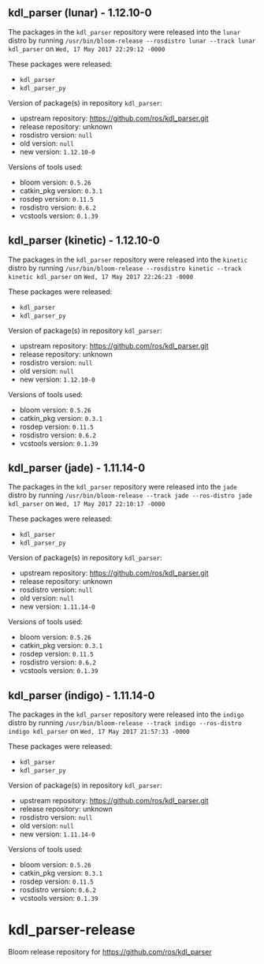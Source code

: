 ## kdl_parser (lunar) - 1.12.10-0

The packages in the `kdl_parser` repository were released into the `lunar` distro by running `/usr/bin/bloom-release --rosdistro lunar --track lunar kdl_parser` on `Wed, 17 May 2017 22:29:12 -0000`

These packages were released:
- `kdl_parser`
- `kdl_parser_py`

Version of package(s) in repository `kdl_parser`:

- upstream repository: https://github.com/ros/kdl_parser.git
- release repository: unknown
- rosdistro version: `null`
- old version: `null`
- new version: `1.12.10-0`

Versions of tools used:

- bloom version: `0.5.26`
- catkin_pkg version: `0.3.1`
- rosdep version: `0.11.5`
- rosdistro version: `0.6.2`
- vcstools version: `0.1.39`


## kdl_parser (kinetic) - 1.12.10-0

The packages in the `kdl_parser` repository were released into the `kinetic` distro by running `/usr/bin/bloom-release --rosdistro kinetic --track kinetic kdl_parser` on `Wed, 17 May 2017 22:26:23 -0000`

These packages were released:
- `kdl_parser`
- `kdl_parser_py`

Version of package(s) in repository `kdl_parser`:

- upstream repository: https://github.com/ros/kdl_parser.git
- release repository: unknown
- rosdistro version: `null`
- old version: `null`
- new version: `1.12.10-0`

Versions of tools used:

- bloom version: `0.5.26`
- catkin_pkg version: `0.3.1`
- rosdep version: `0.11.5`
- rosdistro version: `0.6.2`
- vcstools version: `0.1.39`


## kdl_parser (jade) - 1.11.14-0

The packages in the `kdl_parser` repository were released into the `jade` distro by running `/usr/bin/bloom-release --track jade --ros-distro jade kdl_parser` on `Wed, 17 May 2017 22:10:17 -0000`

These packages were released:
- `kdl_parser`
- `kdl_parser_py`

Version of package(s) in repository `kdl_parser`:

- upstream repository: https://github.com/ros/kdl_parser.git
- release repository: unknown
- rosdistro version: `null`
- old version: `null`
- new version: `1.11.14-0`

Versions of tools used:

- bloom version: `0.5.26`
- catkin_pkg version: `0.3.1`
- rosdep version: `0.11.5`
- rosdistro version: `0.6.2`
- vcstools version: `0.1.39`


## kdl_parser (indigo) - 1.11.14-0

The packages in the `kdl_parser` repository were released into the `indigo` distro by running `/usr/bin/bloom-release --track indigo --ros-distro indigo kdl_parser` on `Wed, 17 May 2017 21:57:33 -0000`

These packages were released:
- `kdl_parser`
- `kdl_parser_py`

Version of package(s) in repository `kdl_parser`:

- upstream repository: https://github.com/ros/kdl_parser.git
- release repository: unknown
- rosdistro version: `null`
- old version: `null`
- new version: `1.11.14-0`

Versions of tools used:

- bloom version: `0.5.26`
- catkin_pkg version: `0.3.1`
- rosdep version: `0.11.5`
- rosdistro version: `0.6.2`
- vcstools version: `0.1.39`


# kdl_parser-release
Bloom release repository for https://github.com/ros/kdl_parser
